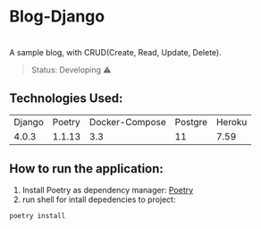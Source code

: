 # Blog-Django <h1>
A sample blog, with CRUD(Create, Read, Update, Delete).

> Status: Developing ⚠️

## Technologies Used:
<table>
  <tr>
    <td>Django</td>
    <td>Poetry</td>
    <td>Docker-Compose</td>
    <td>Postgre</td>
    <td>Heroku</td>

  </tr>
  <tr>
    <td>4.0.3</td>
    <td>1.1.13</td>
    <td> 3.3 </td>
    <td>11</td>
    <td>7.59</td>
  </tr>
</table>

## How to run the application:

1) Install Poetry as dependency manager:
[Poetry](https://python-poetry.org/docs/master#installing-with-the-official-installer)
2) run shell for intall depedencies to project:
``` 
poetry install
```
